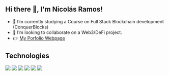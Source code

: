 <head>
    <link rel="stylesheet" href="https://cdn.jsdelivr.net/gh/devicons/devicon@v2.15.1/devicon.min.css">
</head>
<body>
    <h2>Hi there 👋, I'm Nicolás Ramos!</h2>
    <ul>
        <li>🔭 I’m currently studying a Course on Full Stack Blockchain development (ConquerBlocks)</li>
        <!-- <li>🌱 My skills are: Solidity, Phyton, Javascript, HTML5, React JS and CSS (Rust then)</li> -->
        <li>👯 I’m looking to collaborate on a Web3/DeFi project.</li>
        <li>👉 <a href="https://www.nicor.dev/">My Porfolio Webpage</a></li>
    </ul>
    <!-- - 🤔 I’m looking for help with ... -->
    <!-- - ⚡ Fun fact: ...-->
    <!-- - 💬 Ask me about ...-->
    <h2>Technologies</h2>
    <p float="left">
        <img src="https://img.shields.io/badge/-Solidity-363636?logo=solidity">
        <img src="https://img.shields.io/badge/-Python-3776AB?logo=python&logoColor=white">
        <img src="https://img.shields.io/badge/-JavaScript-F7DF1E?logo=javascript&logoColor=white">
        <img src="https://img.shields.io/badge/-HTML5-E34F26?logo=html5&logoColor=white">
        <img src="https://img.shields.io/badge/-CSS3-1572B6?logo=css3">
        <img src="https://img.shields.io/badge/-ReactJS-61DAFB?logo=react&logoColor=white">
    </p>
</body>
